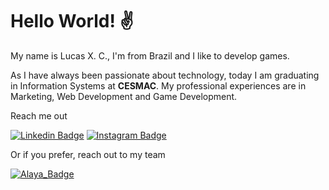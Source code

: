 <h1> Hello World! ✌</h1>

My name is Lucas X. C., I'm from Brazil and I like to develop games.


As I have always been passionate about technology, today I am graduating in Information Systems at **CESMAC**. My professional experiences are in Marketing, Web Development and Game Development.

Reach me out

[![Linkedin Badge](https://img.shields.io/badge/-LinkedIn-black?style=flat-square&logo=Linkedin&logoColor=white)](https://www.linkedin.com/in/lucasxchagas/)
[![Instagram Badge](https://img.shields.io/badge/-Instagram-black?style=flat-square&logo=Instagram&logoColor=white)](https://www.instagram.com/lucasxchagas/)

Or if you prefer, reach out to my team

[![Alaya_Badge](https://img.shields.io/website?down_color=green&down_message=n%C3%A3o%20sei&up_color=black&up_message=Alaya%20Game%20Studio&url=https://www.alayagamestudio.com)](https://www.alayagamestudio.com)





